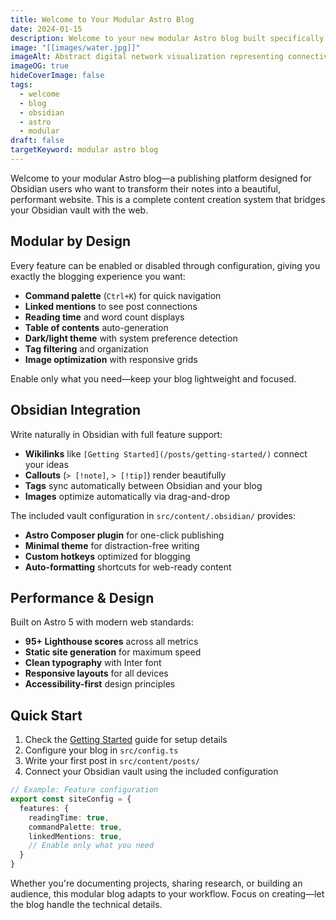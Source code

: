 ```yaml
---
title: Welcome to Your Modular Astro Blog
date: 2024-01-15
description: Welcome to your new modular Astro blog built specifically for Obsidian users! This post introduces the theme's key features, Obsidian integration, and powerful content creation workflow.
image: "[[images/water.jpg]]"
imageAlt: Abstract digital network visualization representing connectivity and knowledge
imageOG: true
hideCoverImage: false
tags:
  - welcome
  - blog
  - obsidian
  - astro
  - modular
draft: false
targetKeyword: modular astro blog
---
```

Welcome to your modular Astro blog—a publishing platform designed for Obsidian users who want to transform their notes into a beautiful, performant website. This is a complete content creation system that bridges your Obsidian vault with the web.

## Modular by Design

Every feature can be enabled or disabled through configuration, giving you exactly the blogging experience you want:

- **Command palette** (`Ctrl+K`) for quick navigation
- **Linked mentions** to see post connections
- **Reading time** and word count displays
- **Table of contents** auto-generation
- **Dark/light theme** with system preference detection
- **Tag filtering** and organization
- **Image optimization** with responsive grids

Enable only what you need—keep your blog lightweight and focused.

## Obsidian Integration

Write naturally in Obsidian with full feature support:

- **Wikilinks** like `[Getting Started](/posts/getting-started/)` connect your ideas
- **Callouts** (`> [!note]`, `> [!tip]`) render beautifully
- **Tags** sync automatically between Obsidian and your blog
- **Images** optimize automatically via drag-and-drop

The included vault configuration in `src/content/.obsidian/` provides:
- **Astro Composer plugin** for one-click publishing
- **Minimal theme** for distraction-free writing
- **Custom hotkeys** optimized for blogging
- **Auto-formatting** shortcuts for web-ready content

## Performance & Design

Built on Astro 5 with modern web standards:

- **95+ Lighthouse scores** across all metrics
- **Static site generation** for maximum speed
- **Clean typography** with Inter font
- **Responsive layouts** for all devices
- **Accessibility-first** design principles

## Quick Start

1. Check the [Getting Started](getting-started.md) guide for setup details
2. Configure your blog in `src/config.ts`
3. Write your first post in `src/content/posts/`
4. Connect your Obsidian vault using the included configuration

```typescript
// Example: Feature configuration
export const siteConfig = {
  features: {
    readingTime: true,
    commandPalette: true,
    linkedMentions: true,
    // Enable only what you need
  }
}
```

Whether you're documenting projects, sharing research, or building an audience, this modular blog adapts to your workflow. Focus on creating—let the blog handle the technical details.
